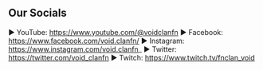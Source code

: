 ## Our Socials
► YouTube: https://www.youtube.com/@voidclanfn
► Facebook: https://www.facebook.com/void.clanfn/
► Instagram: https://www.instagram.com/void.clanfn_
► Twitter: https://twitter.com/void_clanfn
► Twitch: https://www.twitch.tv/fnclan_void
